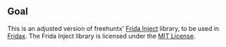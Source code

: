 ## Goal

This is an adjusted version of freehuntx' [Frida Inject](https://github.com/freehuntx/frida-inject) library, to be used in [Fridax](https://github.com/NorthwaveNL/fridax). The Frida Inject library is licensed under the [MIT License](https://github.com/NorthwaveNL/forked-frida-inject/blob/master/LICENSE.md).